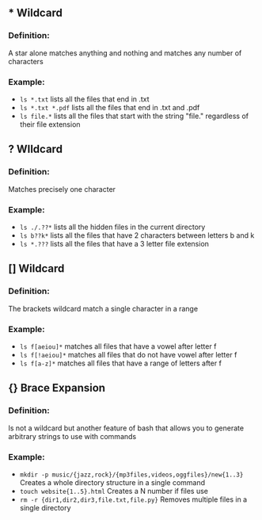 ## * Wildcard
### Definition:
A star alone matches anything and nothing and matches any number of characters 

### Example:
* `ls *.txt` lists all the files that end in .txt
* `ls *.txt *.pdf` lists all the files that end in .txt and .pdf
* `ls file.*` lists all the files that start with the string "file." regardless of their file extension

## ? WIldcard
### Definition:
Matches precisely one character

### Example:
* `ls ./.??*` lists all the hidden files in the current directory
* `ls b??k*` lists all the files that have 2 characters between letters b and k
* `ls *.???` lists all the files that have a 3 letter file extension

## [] Wildcard
### Definition:
The brackets wildcard match a single character in a range

### Example:
* `ls f[aeiou]*` matches all files that have a vowel after letter f
* `ls f[!aeiou]*` matches all files that do not have vowel after letter f
* `ls f[a-z]*` matches all files that have a range of letters after f

## {} Brace Expansion
### Definition:
Is not a wildcard but another feature of bash that allows you to generate arbitrary strings to use with commands

### Example:
* `mkdir -p music/{jazz,rock}/{mp3files,videos,oggfiles}/new{1..3}` Creates a whole directory structure in a single command
* `touch website{1..5}.html` Creates a N number if files use
* `rm -r {dir1,dir2,dir3,file.txt,file.py}` Removes multiple files in a single directory



